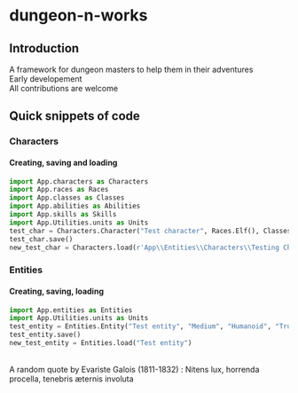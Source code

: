 # dungeon-n-works

## Introduction

A framework for dungeon masters to help them in their adventures \
Early developement \
All contributions are welcome

## Quick snippets of code

### Characters

#### Creating, saving and loading

```python
import App.characters as Characters
import App.races as Races
import App.classes as Classes
import App.abilities as Abilities
import App.skills as Skills
import App.Utilities.units as Units
test_char = Characters.Character("Test character", Races.Elf(), Classes.Wizard(["Religion", "Arcana"]), 8320, ["Bedroll", "Chain Mail", "Shield"], Units.Distance(35, "ft"), 12, 14, 14, 8, 14, 14, 12, 8, 8, 8, 14, 14, 14, 14, 14, 14, 14, 14, 14, 14, 14, 14, 14, 14, 32)
test_char.save()
new_test_char = Characters.load(r'App\\Entities\\Characters\\Testing Character.txt')
```

### Entities

#### Creating, saving, loading

```python
import App.entities as Entities
import App.Utilities.units as Units
test_entity = Entities.Entity("Test entity", "Medium", "Humanoid", "True Neutral", 10, {"Darkvision": Units.Distance(60, "ft")}, 100, 16, 12, 16, 7, 11, 10)
test_entity.save()
new_test_entity = Entities.load("Test entity")
```

\
A random quote by Evariste Galois (1811-1832) : Nitens lux, horrenda procella, tenebris æternis involuta
